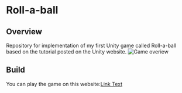 # Roll-a-ball

## Overview
Repository for implementation of my first Unity game called Roll-a-ball based on the tutorial posted on the Unity website.
![Game overiew](./Screenshots/GameOveriew.png)
## Build
You can play the game on this website:[Link Text](https://davidek776.github.io/Rollaball/)

 


